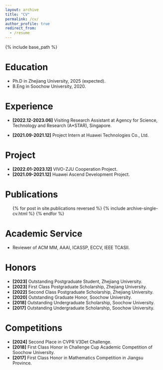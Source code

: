 ```yaml
---
layout: archive
title: "CV"
permalink: /cv/
author_profile: true
redirect_from:
  - /resume
---
```


{% include base_path %}

Education
======
* Ph.D in Zhejiang University, 2025 (expected).
* B.Eng in Soochow University, 2020.

Experience
======
* __[2022.12-2023.06]__ Visiting Research Assistant at Agency for Science, Technology and Research (A*STAR), Singapore.

* __[2021.09-2021.12]__ Project Intern at Huawei Technologies Co., Ltd.

Project
======
* __[2022.01-2023.12]__ VIVO-ZJU Cooperation Project.
* __[2021.09-2021.12]__ Huawei Ascend Development Project.


Publications
======
  <ul>{% for post in site.publications reversed %}
    {% include archive-single-cv.html %}
  {% endfor %}</ul>
  
  
Academic Service
======
* Reviewer of ACM MM, AAAI, ICASSP, ECCV, IEEE TCASII.

Honors
======
* __[2023]__ Outstanding Postgraduate Student, Zhejiang University.
* __[2023]__ First Class Postgraduate Scholarship, Zhejiang University.
* __[2022]__ Second Class Postgraduate Scholarship, Zhejiang University.
* __[2020]__ Outstanding Graduate Honor, Soochow University.
* __[2018]__ Outstanding Undergraduate Scholarship, Soochow University.
* __[2017]__ Outstanding Undergraduate Scholarship, Soochow University.

Competitions
======
* __[2024]__ Second Place in CVPR V3Det Challenge.
* __[2018]__ First Class Honor in Challenge Cup Academic Competition of Soochow University.
* __[2017]__ First Class Honor in Mathematics Competition in Jiangsu Province.
